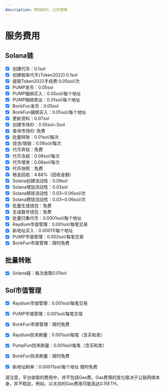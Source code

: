 ```yaml
---
description: 明码标价、公开透明
---
```


# 服务费用

## Solana链

* [x] 创建代币：0.1sol
* [x] 创建税率代币(Token2022):0.1sol
* [x] 提取Token2022手续费:0.05sol/次
* [x] PUMP发币：0.05sol
* [x] PUMP捆绑买入：0.05sol/每个地址
* [x] PUMP捆绑卖出：0.01sol/每个地址
* [x] BonkFun发币：0.05sol
* [x] BonkFun捆绑买入：0.05sol/每个地址
* [x] 更新资料：0.07sol
* [x] 创建市场ID：0.55sol~3sol
* [x] 查询市场ID: 免费
* [x] 批量转账：0.01sol/每次
* [x] 烧池/销毁：0.06sol/每次
* [x] 代币弃权：免费
* [x] 代币冻结：0.08sol/每次
* [x] 代币增发：0.08sol/每次
* [x] 代币快照：免费
* [x] 租金回收：4.88%（回收金额）
* [x] Solana创建流动性：0.09sol
* [x] Solana增加流动性：0.03sol
* [x] Solana移除流动性：0.03~0.06sol/次
* [x] Solana燃烧流动性：0.03~0.06sol/次
* [x] 批量生成钱包：免费
* [x] 生成靓号钱包：免费
* [x] 批量归集代币：0.0001sol/每个地址
* [x] Raydium市值管理：0.001sol/每笔交易
* [x] 新地址买入：0.00011/每个地址
* [x] PUMP市值管理：0.002sol/每笔交易
* [x] BonkFun市值管理：限时免费

## 批量转账

* [x] Solana链：每次收取0.01sol

## Sol市值管理

* [x] Raydium市值管理：0.001sol/每笔交易
* [x] PUMP市值管理：0.001sol/每笔交易
* [x] BonkFun市值管理：限时免费
* [x] Raydium防夹刷量：0.001sol/每笔（含买和卖）
* [x] PumpFun防夹刷量：0.001sol/每笔（含买和卖）
* [x] BonkFun防夹刷量：限时免费
* [x] 新地址刷单：0.00011sol/每个地址 限时免费



请注意，平台收取的费用中，并不包括Gas费。Gas费用的变化取决于公链网络本身，并不稳定。例如，以太坊的Gas费用可能高达0.15ETH。

